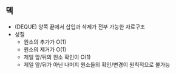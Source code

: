 ## 덱

- (DEQUE) 양쪽 끝에서 삽입과 삭제가 전부 가능한 자료구조
- 성질
    - 원소의 추가가 O(1)
    - 원소의 제거가 O(1)
    - 제일 앞/뒤의 원소 확인이 O(1)
    - 제일 앞/뒤가 아닌 나머지 원소들의 확인/변경이 원칙적으로 불가능